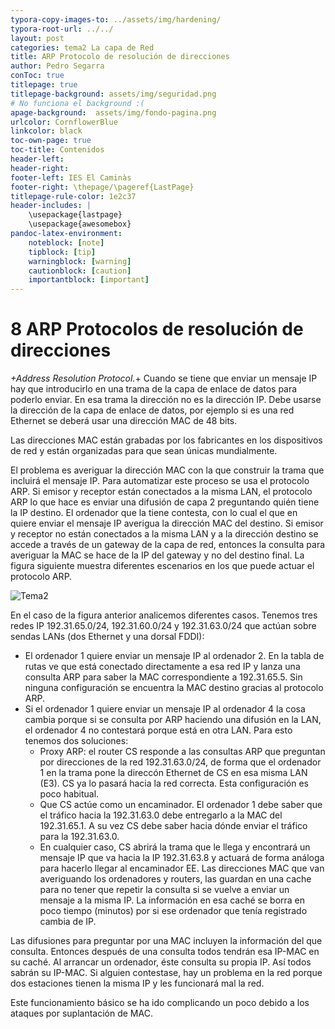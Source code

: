 ```yaml
---
typora-copy-images-to: ../assets/img/hardening/
typora-root-url: ../../
layout: post
categories: tema2 La capa de Red
title: ARP Protocolo de resolución de direcciones
author: Pedro Segarra
conToc: true
titlepage: true
titlepage-background: assets/img/seguridad.png
# No funciona el background :(
apage-background:  assets/img/fondo-pagina.png
urlcolor: CornflowerBlue
linkcolor: black
toc-own-page: true
toc-title: Contenidos
header-left: 
header-right: 
footer-left: IES El Caminàs
footer-right: \thepage/\pageref{LastPage}
titlepage-rule-color: 1e2c37
header-includes: |
    \usepackage{lastpage} 
    \usepackage{awesomebox}
pandoc-latex-environment:
    noteblock: [note]
    tipblock: [tip]
    warningblock: [warning]
    cautionblock: [caution]
    importantblock: [important]
---
```


# 8 ARP Protocolos de resolución de direcciones

*+Address Resolution Protocol.*+
Cuando se tiene que enviar un mensaje IP hay que introducirlo en una trama de la capa de enlace de datos para poderlo enviar. En esa trama la dirección no es la dirección IP. Debe usarse la dirección de la capa de enlace de datos, por ejemplo si es una red Ethernet se deberá usar una dirección MAC de 48 bits.
>
Las direcciones MAC están grabadas por los fabricantes en los dispositivos de red y están organizadas para que sean únicas mundialmente.
>
El problema es averiguar la dirección MAC con la que construir la trama que incluirá el mensaje IP. Para automatizar este proceso se usa el protocolo ARP.
Si emisor y receptor están conectados a la misma LAN, el protocolo ARP lo que hace es enviar una difusión de capa 2 preguntando quién tiene la IP destino. El ordenador que la tiene contesta, con lo cual el que en quiere enviar el mensaje IP averigua la dirección MAC del destino.
Si emisor y receptor no están conectados a la misma LAN y a la dirección destino se accede a través de un gateway de la capa de red, entonces la consulta para averiguar la MAC se hace de la IP del gateway y no del destino final.
La figura siguiente muestra diferentes escenarios en los que puede actuar el protocolo ARP.

![Tema2](/PAX/assets/tema2_r9.png)

En el caso de la figura anterior analicemos diferentes casos. Tenemos tres redes IP 192.31.65.0/24, 192.31.60.0/24 y 192.31.63.0/24 que actúan sobre sendas LANs (dos Ethernet y una dorsal FDDI):
* El ordenador 1 quiere enviar un mensaje IP al ordenador 2. En la tabla de rutas ve que está conectado directamente a esa red IP y lanza una consulta ARP para saber la MAC correspondiente a 192.31.65.5. Sin ninguna configuración se encuentra la MAC destino gracias al protocolo ARP.
* Si el ordenador 1 quiere enviar un mensaje IP al ordenador 4 la cosa cambia porque si se consulta por ARP haciendo una difusión en la LAN, el ordenador 4 no contestará porque está en otra LAN. Para esto tenemos dos soluciones:
  * Proxy ARP: el router CS responde a las consultas ARP que preguntan por direcciones de la red 192.31.63.0/24, de forma que el ordenador 1 en la trama pone la direccón Ethernet de CS en esa misma LAN (E3). CS ya lo pasará hacia la red correcta. Esta configuración es poco habitual.
  * Que CS actúe como un encaminador. El ordenador 1 debe saber que el tráfico hacia la 192.31.63.0 debe entregarlo a la MAC del 192.31.65.1. A su vez CS debe saber hacia dónde enviar el tráfico para la 192.31.63.0.
  * En cualquier caso, CS abrirá la trama que le llega y encontrará un mensaje IP que va hacia la IP 192.31.63.8 y actuará de forma análoga para hacerlo llegar al encaminador EE.
Las direcciones MAC que van averiguando los ordenadores y routers, las guardan en una cache para no tener que repetir la consulta si se vuelve a enviar un mensaje a la misma IP. La información en esa caché se borra en poco tiempo (minutos) por si ese ordenador que tenía registrado cambia de IP.

Las difusiones para preguntar por una MAC incluyen la información del que consulta. Entonces después de una consulta todos tendrán esa IP-MAC en su caché. 
Al arrancar un ordenador, éste consulta su propia IP. Así todos sabrán su IP-MAC. Si alguien contestase, hay un problema en la red porque dos estaciones tienen la misma IP y les funcionará mal la red.

>
Este funcionamiento básico se ha ido complicando un poco debido a los ataques por suplantación de MAC.
>